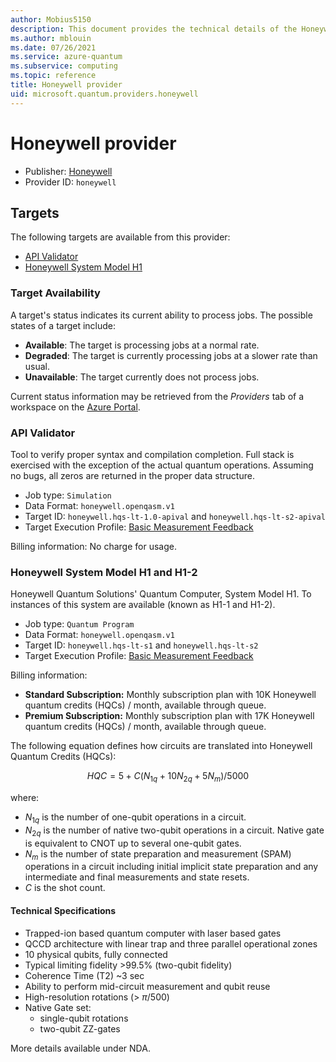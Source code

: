 ```yaml
---
author: Mobius5150
description: This document provides the technical details of the Honeywell quantum provider
ms.author: mblouin
ms.date: 07/26/2021
ms.service: azure-quantum
ms.subservice: computing
ms.topic: reference
title: Honeywell provider
uid: microsoft.quantum.providers.honeywell
---
```


# Honeywell provider

- Publisher: [Honeywell](https://www.honeywell.com)
- Provider ID: `honeywell`

## Targets

The following targets are available from this provider:

- [API Validator](#api-validator)
- [Honeywell System Model H1](#honeywell-system-model-h1)

### Target Availability

A target's status indicates its current ability to process jobs. The possible states of a target include:

- **Available**: The target is processing jobs at a normal rate.
- **Degraded**: The target is currently processing jobs at a slower rate than usual.
- **Unavailable**: The target currently does not process jobs.

Current status information may be retrieved from the *Providers* tab of a workspace on the [Azure Portal](https://portal.azure.com).

### API Validator

Tool to verify proper syntax and compilation completion. Full stack is exercised with the exception of the actual quantum operations. Assuming no bugs, all zeros are returned in the proper data structure.

- Job type: `Simulation`
- Data Format: `honeywell.openqasm.v1`
- Target ID: `honeywell.hqs-lt-1.0-apival` and `honeywell.hqs-lt-s2-apival`
- Target Execution Profile: [Basic Measurement Feedback](xref:microsoft.quantum.target-profiles)

Billing information:  No charge for usage.

### Honeywell System Model H1 and H1-2

Honeywell Quantum Solutions' Quantum Computer, System Model H1. To instances of this system are available (known as H1-1 and H1-2).

- Job type: `Quantum Program`
- Data Format: `honeywell.openqasm.v1`
- Target ID: `honeywell.hqs-lt-s1` and `honeywell.hqs-lt-s2`
- Target Execution Profile: [Basic Measurement Feedback](xref:microsoft.quantum.target-profiles)


Billing information:

- **Standard Subscription:**
Monthly subscription plan with 10K Honeywell quantum credits (HQCs) / month, available through queue.
- **Premium Subscription:**
Monthly subscription plan with 17K Honeywell quantum credits (HQCs) / month, available through queue.

The following equation defines how circuits are translated into Honeywell Quantum Credits (HQCs):

$$
HQC = 5 + C(N_{1q} + 10 N_{2q} + 5 N_m)/5000
$$

where:

- $N_{1q}$ is the number of one-qubit operations in a circuit.
- $N_{2q}$ is the number of native two-qubit operations in a circuit. Native gate is equivalent to CNOT up to several one-qubit gates.
- $N_{m}$ is the number of state preparation and measurement (SPAM) operations in a circuit including initial implicit state preparation and any intermediate and final measurements and state resets.
- $C$ is the shot count.

#### Technical Specifications

- Trapped-ion based quantum computer with laser based gates
- QCCD architecture with linear trap and three parallel operational zones
- 10 physical qubits, fully connected
- Typical limiting fidelity >99.5% (two-qubit fidelity)
- Coherence Time (T2) ~3 sec
- Ability to perform mid-circuit measurement and qubit reuse
- High-resolution rotations (> $\pi$/500)
- Native Gate set:
  - single-qubit rotations
  - two-qubit ZZ-gates

More details available under NDA.
